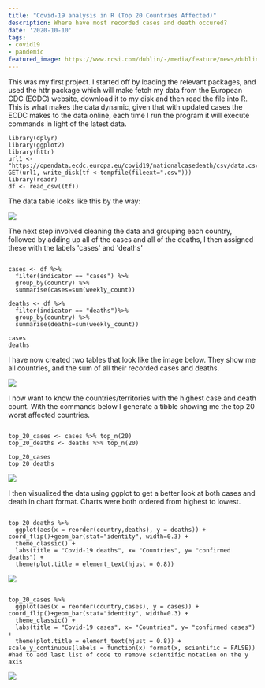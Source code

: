 ```yaml
---
title: "Covid-19 analysis in R (Top 20 Countries Affected)"
description: Where have most recorded cases and death occured?
date: '2020-10-10'
tags:
- covid19
- pandemic
featured_image: https://www.rcsi.com/dublin/-/media/feature/news/dublin/stock-images/covid-19-stock.jpg?h=575&w=752&la=en&hash=CA988B680AAC5AB49806CC2786D4E716
---
```


This was my first project. I started off by loading the relevant packages, and used the httr package which will make fetch my data from the European CDC (ECDC) website, download it to my disk and then read the file into R. This is what makes the data dynamic, given that with updated cases the ECDC makes to the data online, each time I run the program it will execute commands in light of the latest data.


```{r}
library(dplyr)
library(ggplot2)
library(httr)
url1 <- "https://opendata.ecdc.europa.eu/covid19/nationalcasedeath/csv/data.csv"
GET(url1, write_disk(tf <-tempfile(fileext=".csv")))
library(readr)
df <- read_csv((tf))

```

The data table looks like this by the way: 

![](/en/post/covid19_files/Picture1.png)



The next step involved cleaning the data and grouping each country, followed by adding up all of the cases and all of the deaths, I then assigned these with the labels 'cases' and 'deaths'



```{r}

cases <- df %>%
  filter(indicator == "cases") %>%
  group_by(country) %>%
  summarise(cases=sum(weekly_count)) 

deaths <- df %>%
  filter(indicator == "deaths")%>%
  group_by(country) %>%
  summarise(deaths=sum(weekly_count)) 

cases
deaths

```

I have now created two tables that look like the image below. They show me all countries, and the sum of all their recorded cases and deaths.

![](/en/post/covid19_files/tibbles.png)


I now want to know the countries/territories with the highest case and death count. With the commands below I generate a tibble showing me the top 20 worst affected countries.

```{r}

top_20_cases <- cases %>% top_n(20)
top_20_deaths <- deaths %>% top_n(20)

top_20_cases
top_20_deaths

```
![](/en/post/covid19_files/deaths_tibble.png)


I then visualized the data using ggplot to get a better look at both cases and death in chart format. Charts were both ordered from highest to lowest.

```{r}
                                           
top_20_deaths %>%
  ggplot(aes(x = reorder(country,deaths), y = deaths)) + coord_flip()+geom_bar(stat="identity", width=0.3) +
  theme_classic() +
  labs(title = "Covid-19 deaths", x= "Countries", y= "confirmed deaths") +
  theme(plot.title = element_text(hjust = 0.8)) 
```

![](/en/post/covid19_files/covid19deathsgraph.png)


```{r}

top_20_cases %>%
  ggplot(aes(x = reorder(country,cases), y = cases)) + coord_flip()+geom_bar(stat="identity", width=0.3) +
  theme_classic() +
  labs(title = "Covid-19 cases", x= "Countries", y= "confirmed cases") +
  theme(plot.title = element_text(hjust = 0.8)) + scale_y_continuous(labels = function(x) format(x, scientific = FALSE))
#had to add last list of code to remove scientific notation on the y axis

```

![](/en/post/covid19_files/covid19casesgraph.png)
